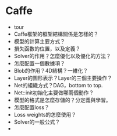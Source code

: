 # Caffe

- tour
 - Caffe框架的框架結構關係是怎樣的？
 - 模型的計算主要方式？
 - 損失函數的位置，以及定義？
 - Solver的作用？怎麼優化以及優化的方法？
 - 怎麼配置一個數據項？
 - Blob的作用？4D結構？一維化？
 - Layer的圖形表示？Layer的三個主要操作？
 - Net的組織方式？DAG，bottom to top.
 - Net::init初始化主要做哪兩個動作？
 - 模型的格式是怎麼存儲的？分定義與學習。
 - 怎麼配置loss？
 - Loss weights的怎麼使用？
 - Solver的一般公式？
 - 